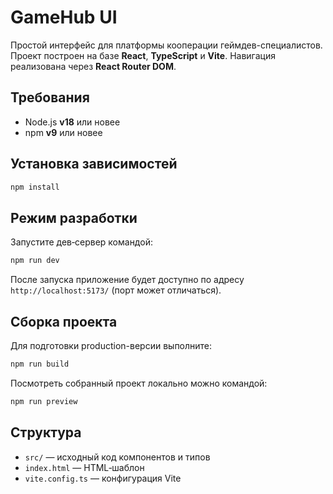 # GameHub UI

Простой интерфейс для платформы кооперации геймдев-специалистов. Проект построен на базе **React**, **TypeScript** и **Vite**. Навигация реализована через **React Router DOM**.

## Требования

- Node.js **v18** или новее
- npm **v9** или новее

## Установка зависимостей

```bash
npm install
```

## Режим разработки

Запустите дев‑сервер командой:

```bash
npm run dev
```

После запуска приложение будет доступно по адресу `http://localhost:5173/` (порт может отличаться).

## Сборка проекта

Для подготовки production-версии выполните:

```bash
npm run build
```

Посмотреть собранный проект локально можно командой:

```bash
npm run preview
```

## Структура

- `src/` — исходный код компонентов и типов
- `index.html` — HTML‑шаблон
- `vite.config.ts` — конфигурация Vite
